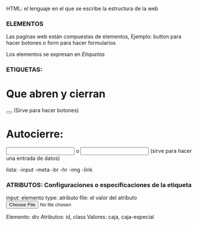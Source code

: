 HTML: el lenguaje en el que se escribe la estructura de la web

### ELEMENTOS

Las paginas web están compuestas de elementos, Ejemplo: button para hacer botones o form para hacer formularios

Los elementos se expresan en *Etiquetas* 

### ETIQUETAS: 

# Que abren y cierran

<button></button> (Sirve para hacer botones)

# Autocierre: 

<input> o <input/> (sirve para hacer una entrada de datos)

lista:
-input
-meta
-br
-hr
-img
-link 

### ATRIBUTOS: Configuraciones o especificaciones de la etiqueta

input: elemento
type: atributo
file: el valor del atributo
<input required type="file" >

Elemento: div
Atributos:  id, class
Valores: caja, caja-especial
<div id='caja' class='caja-especial'></div>